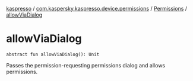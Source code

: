 [kaspresso](../../index.md) / [com.kaspersky.kaspresso.device.permissions](../index.md) / [Permissions](index.md) / [allowViaDialog](./allow-via-dialog.md)

# allowViaDialog

`abstract fun allowViaDialog(): Unit`

Passes the permission-requesting permissions dialog and allows permissions.

